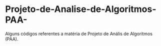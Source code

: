 # Projeto-de-Analise-de-Algoritmos-PAA-
Alguns códigos referentes a matéria de Projeto de Anális de Algoritmos (PAA).
